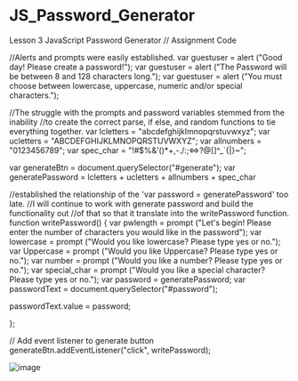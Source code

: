# JS_Password_Generator
Lesson 3 JavaScript Password Generator
// Assignment Code

//Alerts and prompts were easily established. 
var guestuser = alert ("Good day! Please create a password!");
var guestuser = alert ("The Password will be between 8 and 128 characters long.");
var guestuser = alert ("You must choose between lowercase, uppercase, numeric and/or special characters.");

//The struggle with the prompts and password variables stemmed from the inability
//to create the correct parse, if else, and random functions to tie everything together.
var lcletters = "abcdefghijklmnopqrstuvwxyz";
var ucletters = "ABCDEFGHIJKLMNOPQRSTUVWXYZ";
var allnumbers = "0123456789";
var spec_char = "!#$%&'()*+,-./:;<=>?@[\]^_`{|}~";

var generateBtn = document.querySelector("#generate"); 
var generatePassword = lcletters + ucletters + allnumbers + spec_char

//established the relationship of the 'var password = generatePassword' too late. 
//I will continue to work with generate password and build the functionality out 
//of that so that it translate into the writePassword function. 
function writePassword() {
  var pwlength = prompt ("Let's begin! Please enter the number of characters you would like in the password");
  var lowercase = prompt ("Would you like lowercase? Please type yes or no.");
  var Uppercase =  prompt ("Would you like Uppercase? Please type yes or no.");
  var number = prompt ("Would you like a number? Please type yes or no.");
  var special_char = prompt ("Would you like a special character? Please type yes or no.");
  var password = generatePassword;
  var passwordText = document.querySelector("#password");
    
  passwordText.value = password;

};

    
    
// Add event listener to generate button
generateBtn.addEventListener("click", writePassword);


![image](https://user-images.githubusercontent.com/84113171/125151011-2452d000-e112-11eb-819d-493133ca3e19.png)
